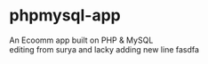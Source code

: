 # phpmysql-app
An Ecoomm app built on PHP &amp; MySQL  
editing from surya and lacky 
adding new line
fasdfa
